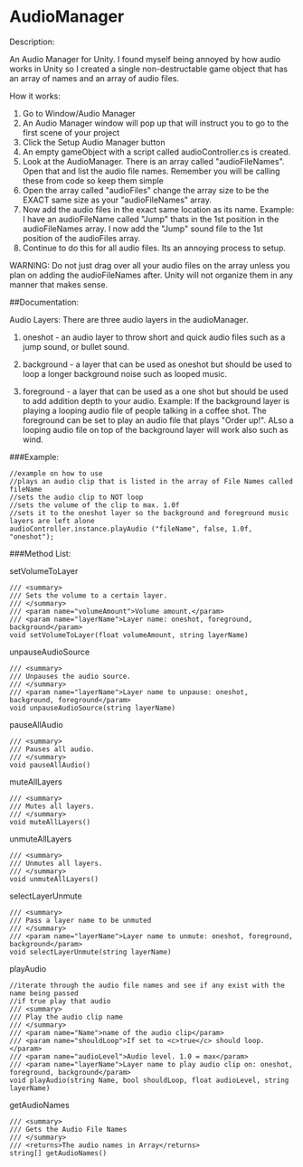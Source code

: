 AudioManager
============

Description: 

An Audio Manager for Unity. I found myself being annoyed by how audio works in Unity so I created a single non-destructable game object that has an array of names and an array of audio files. 

How it works:

1. Go to Window/Audio Manager
2. An Audio Manager window will pop up that will instruct you to go to the first scene of your project
3. Click the Setup Audio Manager button
4. An empty gameObject with a script called audioController.cs is created. 
5. Look at the AudioManager. There is an array called "audioFileNames". Open that and list the audio file names. Remember you will be calling these from code so keep them simple
6. Open the array called "audioFiles" change the array size to be the EXACT same size as your "audioFileNames" array. 
7. Now add the audio files in the exact same location as its name. Example: I have an audioFileName called "Jump" thats in the 1st position in the audioFileNames array. I now add the "Jump" sound file to the 1st position of the audioFiles array. 
8. Continue to do this for all audio files. Its an annoying process to setup. 


WARNING: Do not just drag over all your audio files on the array unless you plan on adding the audioFileNames after. Unity will not organize them in any manner that makes sense. 


##Documentation: 

Audio Layers: There are three audio layers in the audioManager.

1. oneshot - an audio layer to throw short and quick audio files such as a jump sound, or bullet sound. 

2. background - a layer that can be used as oneshot but should be used to loop a longer background noise such as looped music. 

3. foreground - a layer that can be used as a one shot but should be used to add addition depth to your audio. Example: If the background layer is playing a looping audio file of people talking in a coffee shot. The foreground can be set to play an audio file that plays "Order up!". ALso a looping audio file on top of the background layer will work also such as wind. 

###Example: 

```
//example on how to use
//plays an audio clip that is listed in the array of File Names called fileName
//sets the audio clip to NOT loop
//sets the volume of the clip to max. 1.0f
//sets it to the oneshot layer so the background and foreground music layers are left alone
audioController.instance.playAudio ("fileName", false, 1.0f, "oneshot");
```

###Method List: 


setVolumeToLayer
```
/// <summary>
/// Sets the volume to a certain layer.
/// </summary>
/// <param name="volumeAmount">Volume amount.</param>
/// <param name="layerName">Layer name: oneshot, foreground, background</param>
void setVolumeToLayer(float volumeAmount, string layerName)
```

unpauseAudioSource
```
/// <summary>
/// Unpauses the audio source.
/// </summary>
/// <param name="layerName">Layer name to unpause: oneshot, background, foreground</param>
void unpauseAudioSource(string layerName)
```

pauseAllAudio
```
/// <summary>
/// Pauses all audio.
/// </summary>
void pauseAllAudio()
```

muteAllLayers
```
/// <summary>
/// Mutes all layers.
/// </summary>
void muteAllLayers()
```

unmuteAllLayers
```
/// <summary>
/// Unmutes all layers.
/// </summary>
void unmuteAllLayers()
```

selectLayerUnmute
```
/// <summary>
/// Pass a layer name to be unmuted
/// </summary>
/// <param name="layerName">Layer name to unmute: oneshot, foreground, background</param>
void selectLayerUnmute(string layerName)
```

playAudio
```
//iterate through the audio file names and see if any exist with the name being passed
//if true play that audio
/// <summary>
/// Play the audio clip name
/// </summary>
/// <param name="Name">name of the audio clip</param>
/// <param name="shouldLoop">If set to <c>true</c> should loop.</param>
/// <param name="audioLevel">Audio level. 1.0 = max</param>
/// <param name="layerName">Layer name to play audio clip on: oneshot, foreground, background</param>
void playAudio(string Name, bool shouldLoop, float audioLevel, string layerName)
```

getAudioNames
```
/// <summary>
/// Gets the Audio File Names
/// </summary>
/// <returns>The audio names in Array</returns>
string[] getAudioNames()
```

